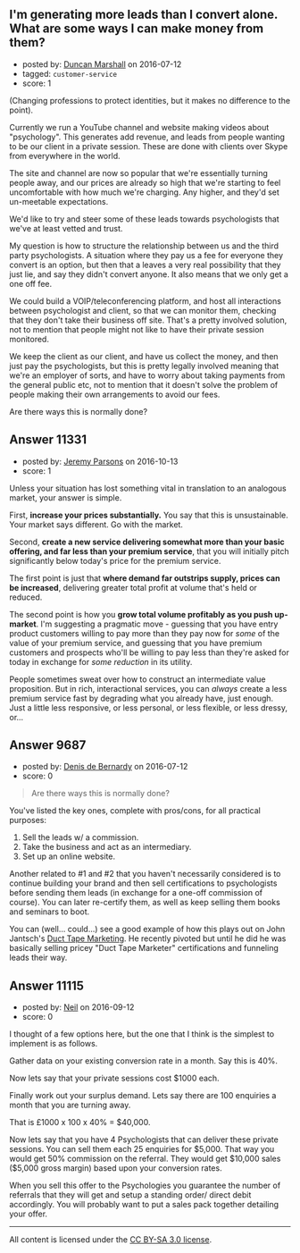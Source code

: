 ## I'm generating more leads than I convert alone. What are some ways I can make money from them?

- posted by: [Duncan Marshall](https://stackexchange.com/users/1371697/duncan-marshall) on 2016-07-12
- tagged: `customer-service`
- score: 1

<p>(Changing professions to protect identities, but it makes no difference to the point).</p>

<p>Currently we run a YouTube channel and website making videos about "psychology".  This generates add revenue, and leads from people wanting to be our client in a private session.  These are done with clients over Skype from everywhere in the world.</p>

<p>The site and channel are now so popular that we're essentially turning people away, and our prices are already so high that we're starting to feel uncomfortable with how much we're charging.  Any higher, and they'd set un-meetable expectations.</p>

<p>We'd like to try and steer some of these leads towards psychologists that we've at least vetted and trust.</p>

<p>My question is how to structure the relationship between us and the third party psychologists.  A situation where they pay us a fee for everyone they convert is an option, but then that a leaves a very real possibility that they just lie, and say they didn't convert anyone.  It also means that we only get a one off fee.</p>

<p>We could build a VOIP/teleconferencing platform, and host all interactions between psychologist and client, so that we can monitor them, checking that they don't take their business off site.  That's a pretty involved solution, not to mention that people might not like to have their private session monitored.</p>

<p>We keep the client as our client, and have us collect the money, and then just pay the psychologists, but this is pretty legally involved meaning that we're an employer of sorts, and have to worry about taking payments from the general public etc, not to mention that it doesn't solve the problem of people making their own arrangements to avoid our fees.</p>

<p>Are there ways this is normally done?</p>



## Answer 11331

- posted by: [Jeremy Parsons](https://stackexchange.com/users/497810/jeremy-parsons) on 2016-10-13
- score: 1

<p>Unless your situation has lost something vital in translation to an analogous market, your answer is simple.</p>

<p>First, <strong>increase your prices substantially.</strong> You say that this is unsustainable. Your market says different. Go with the market. </p>

<p>Second, <strong>create a new service delivering somewhat more than your basic offering, and far less than your premium service</strong>, that you will initially pitch significantly below today's price for the premium service.</p>

<p>The first point is just that <strong>where demand far outstrips supply, prices can be increased</strong>, delivering greater total profit at volume that's held or reduced.</p>

<p>The second point is how you <strong>grow total volume profitably as you push up-market</strong>. I'm suggesting a pragmatic move - guessing that you have entry product customers willing to pay more than they pay now for <em>some</em> of the value of your premium service, and guessing that you have premium customers and prospects who'll be willing to pay less than they're asked for today in exchange for <em>some reduction</em> in its utility.</p>

<p>People sometimes sweat over how to construct an intermediate value proposition. But in rich, interactional services, you can <em>always</em> create a less premium service fast by degrading what you already have, just enough. Just a little less responsive, or less personal, or less flexible, or less dressy, or...</p>



## Answer 9687

- posted by: [Denis de Bernardy](https://stackexchange.com/users/182468/denis-de-bernardy) on 2016-07-12
- score: 0

<blockquote>
  <p>Are there ways this is normally done?</p>
</blockquote>

<p>You've listed the key ones, complete with pros/cons, for all practical purposes:</p>

<ol>
<li>Sell the leads w/ a commission.</li>
<li>Take the business and act as an intermediary.</li>
<li>Set up an online website.</li>
</ol>

<p>Another related to #1 and #2 that you haven't necessarily considered is to continue building your brand and then sell certifications to psychologists before sending them leads (in exchange for a one-off commission of course). You can later re-certify them, as well as keep selling them books and seminars to boot.</p>

<p>You can (well... could...) see a good example of how this plays out on John Jantsch's <a href="https://www.ducttapemarketing.com" rel="nofollow">Duct Tape Marketing</a>. He recently pivoted but until he did he was basically selling pricey "Duct Tape Marketer" certifications and funneling leads their way.</p>



## Answer 11115

- posted by: [Neil](https://stackexchange.com/users/2711480/neil) on 2016-09-12
- score: 0

<p>I thought of a few options here, but the one that I think is the simplest to implement is as follows.</p>

<p>Gather data on your existing conversion rate in a month. Say this is 40%.</p>

<p>Now lets say that your private sessions cost $1000 each. </p>

<p>Finally work out your surplus demand. Lets say there are 100 enquiries a month that you are turning away.</p>

<p>That is £1000 x 100 x 40% = $40,000.</p>

<p>Now lets say that you have 4 Psychologists that can deliver these private sessions. You can sell them each 25 enquiries for $5,000. That way you would get 50% commission on the referral. They would get $10,000 sales ($5,000 gross margin) based upon your conversion rates.</p>

<p>When you sell this offer to the Psychologies you guarantee the number of referrals that they will get and setup a standing order/ direct debit accordingly. You will probably want to put a sales pack together detailing your offer.</p>




---

All content is licensed under the [CC BY-SA 3.0 license](https://creativecommons.org/licenses/by-sa/3.0/).
